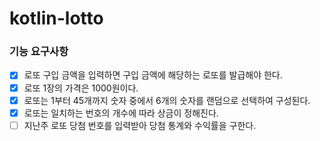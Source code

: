 # kotlin-lotto

### 기능 요구사항

- [x] 로또 구입 금액을 입력하면 구입 금액에 해당하는 로또를 발급해야 한다.
- [x] 로또 1장의 가격은 1000원이다.
- [x] 로또는 1부터 45개까지 숫자 중에서 6개의 숫자를 랜덤으로 선택하여 구성된다.
- [x] 로또는 일치하는 번호의 개수에 따라 상금이 정해진다.
- [ ] 지난주 로또 당첨 번호를 입력받아 당첨 통계와 수익률을 구한다.